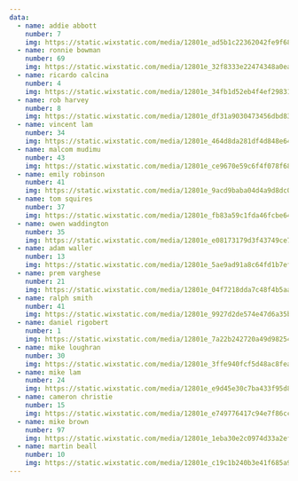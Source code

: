 ```yaml
---
data:
  - name: addie abbott
    number: 7
    img: https://static.wixstatic.com/media/12801e_ad5b1c22362042fe9f68236ccd455bfd~mv2.jpeg/v1/fill/w_760,h_880,fp_0.49_0.30,q_85,usm_0.66_1.00_0.01/12801e_ad5b1c22362042fe9f68236ccd455bfd~mv2.webp
  - name: ronnie bowman
    number: 69
    img: https://static.wixstatic.com/media/12801e_32f8333e22474348a0ea8eb9544a3217~mv2.jpeg/v1/fill/w_760,h_880,fp_0.47_0.24,q_85,usm_0.66_1.00_0.01/12801e_32f8333e22474348a0ea8eb9544a3217~mv2.webp
  - name: ricardo calcina
    number: 4
    img: https://static.wixstatic.com/media/12801e_34fb1d52eb4f4ef29831147492d7c527~mv2.jpeg/v1/fill/w_760,h_880,fp_0.55_0.24,q_85,usm_0.66_1.00_0.01/12801e_34fb1d52eb4f4ef29831147492d7c527~mv2.webp
  - name: rob harvey
    number: 8
    img: https://static.wixstatic.com/media/12801e_df31a9030473456dbd8385a14e2d8112~mv2.jpeg/v1/fill/w_760,h_880,fp_0.51_0.25,q_85,usm_0.66_1.00_0.01/12801e_df31a9030473456dbd8385a14e2d8112~mv2.webp
  - name: vincent lam
    number: 34
    img: https://static.wixstatic.com/media/12801e_464d8da281df4d848e648662be0e80c2~mv2.jpeg/v1/fill/w_760,h_880,fp_0.60_0.25,q_85,usm_0.66_1.00_0.01/12801e_464d8da281df4d848e648662be0e80c2~mv2.webp
  - name: malcom mudimu
    number: 43
    img: https://static.wixstatic.com/media/12801e_ce9670e59c6f4f078f68686b84a4e7cd~mv2.jpeg/v1/fill/w_760,h_880,fp_0.40_0.24,q_85,usm_0.66_1.00_0.01/12801e_ce9670e59c6f4f078f68686b84a4e7cd~mv2.webp
  - name: emily robinson
    number: 41
    img: https://static.wixstatic.com/media/12801e_9acd9baba04d4a9d8dc08d2e5bccd26b~mv2.jpeg/v1/fill/w_760,h_880,fp_0.52_0.30,q_85,usm_0.66_1.00_0.01/12801e_9acd9baba04d4a9d8dc08d2e5bccd26b~mv2.webp
  - name: tom squires
    number: 37
    img: https://static.wixstatic.com/media/12801e_fb83a59c1fda46fcbe64103a6ba8b9ad~mv2.jpeg/v1/fill/w_760,h_880,fp_0.48_0.25,q_85,usm_0.66_1.00_0.01/12801e_fb83a59c1fda46fcbe64103a6ba8b9ad~mv2.webp
  - name: owen waddington
    number: 35
    img: https://static.wixstatic.com/media/12801e_e08173179d3f43749ce75f2113dc5e6c~mv2.jpeg/v1/fill/w_760,h_880,fp_0.54_0.25,q_85,usm_0.66_1.00_0.01/12801e_e08173179d3f43749ce75f2113dc5e6c~mv2.webp
  - name: adam waller
    number: 13
    img: https://static.wixstatic.com/media/12801e_5ae9ad91a8c64fd1b7efee2fd27fda45~mv2.jpeg/v1/fill/w_760,h_880,fp_0.49_0.28,q_85,usm_0.66_1.00_0.01/12801e_5ae9ad91a8c64fd1b7efee2fd27fda45~mv2.webp
  - name: prem varghese
    number: 21
    img: https://static.wixstatic.com/media/12801e_04f7218dda7c48f4b5aa646f78387439~mv2.jpeg/v1/fill/w_760,h_880,fp_0.48_0.23,q_85,usm_0.66_1.00_0.01/12801e_04f7218dda7c48f4b5aa646f78387439~mv2.webp
  - name: ralph smith
    number: 41
    img: https://static.wixstatic.com/media/12801e_9927d2de574e47d6a35bac59f08545d9~mv2.jpeg/v1/fill/w_760,h_880,fp_0.46_0.25,q_85,usm_0.66_1.00_0.01/12801e_9927d2de574e47d6a35bac59f08545d9~mv2.webp
  - name: daniel rigobert
    number: 1
    img: https://static.wixstatic.com/media/12801e_7a22b242720a49d98254c80ebf81ee9d~mv2.jpeg/v1/fill/w_760,h_880,fp_0.60_0.19,q_85,usm_0.66_1.00_0.01/12801e_7a22b242720a49d98254c80ebf81ee9d~mv2.webp
  - name: mike loughran
    number: 30
    img: https://static.wixstatic.com/media/12801e_3ffe940fcf5d48ac8feab11470e0d9c2~mv2.jpeg/v1/fill/w_760,h_880,fp_0.57_0.23,q_85,usm_0.66_1.00_0.01/12801e_3ffe940fcf5d48ac8feab11470e0d9c2~mv2.webp
  - name: mike lam
    number: 24
    img: https://static.wixstatic.com/media/12801e_e9d45e30c7ba433f95d83f19622c3498~mv2.jpeg/v1/fill/w_760,h_880,fp_0.49_0.25,q_85,usm_0.66_1.00_0.01/12801e_e9d45e30c7ba433f95d83f19622c3498~mv2.webp
  - name: cameron christie
    number: 15
    img: https://static.wixstatic.com/media/12801e_e749776417c94e7f86cc0d4895667573~mv2.jpeg/v1/fill/w_760,h_880,fp_0.53_0.22,q_85,usm_0.66_1.00_0.01/12801e_e749776417c94e7f86cc0d4895667573~mv2.webp
  - name: mike brown
    number: 97
    img: https://static.wixstatic.com/media/12801e_1eba30e2c0974d33a2ef27c15668e66a~mv2.jpeg/v1/fill/w_760,h_880,fp_0.51_0.27,q_85,usm_0.66_1.00_0.01/12801e_1eba30e2c0974d33a2ef27c15668e66a~mv2.webp
  - name: martin beall
    number: 10
    img: https://static.wixstatic.com/media/12801e_c19c1b240b3e41f685a989ce1af9a8f3~mv2.jpeg/v1/fill/w_760,h_880,fp_0.51_0.32,q_85,usm_0.66_1.00_0.01/12801e_c19c1b240b3e41f685a989ce1af9a8f3~mv2.webp
---
```

